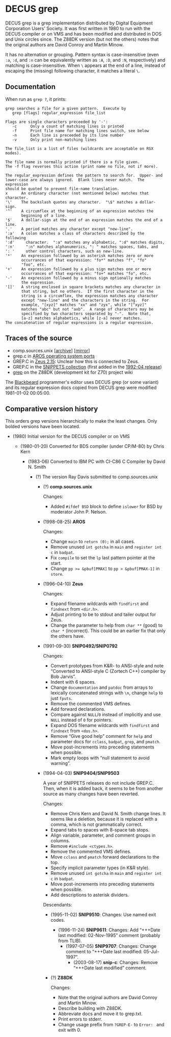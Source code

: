 # DECUS grep

DECUS grep is a grep implementation distributed by Digital Equipment Corporation
Users' Society. It was first written in 1980 to run with the DECUS compiler or
on VMS and has been modified and distributed in DOS and Unix circles since. The
Z88DK version (but not the others) notes that the original authors are David
Conroy and Martin Minow.

It has no alternation or grouping. Pattern syntax is case-insensitive (even
`:a`, `:d`, and `:n` can be equivalently written as `:A`, `:D`, and `:N`,
respectively) and matching is case-insensitive. When `\` appears at the end of a
line, instead of escaping the (missing) following character, it matches a
literal `\`.

## Documentation

When run as `grep ?`, it prints:

```
grep searches a file for a given pattern.  Execute by
   grep [flags] regular_expression file_list

Flags are single characters preceeded by '-':
   -c      Only a count of matching lines is printed
   -f      Print file name for matching lines switch, see below
   -n      Each line is preceeded by its line number
   -v      Only print non-matching lines

The file_list is a list of files (wildcards are acceptable on RSX modes).

The file name is normally printed if there is a file given.
The -f flag reverses this action (print name no file, not if more).

The regular_expression defines the pattern to search for.  Upper- and
lower-case are always ignored.  Blank lines never match.  The expression
should be quoted to prevent file-name translation.
x      An ordinary character (not mentioned below) matches that character.
'\'    The backslash quotes any character.  "\$" matches a dollar-sign.
'^'    A circumflex at the beginning of an expression matches the
       beginning of a line.
'$'    A dollar-sign at the end of an expression matches the end of a line.
'.'    A period matches any character except "new-line".
':a'   A colon matches a class of characters described by the following
':d'     character.  ":a" matches any alphabetic, ":d" matches digits,
':n'     ":n" matches alphanumerics, ": " matches spaces, tabs, and
': '     other control characters, such as new-line.
'*'    An expression followed by an asterisk matches zero or more
       occurrances of that expression: "fo*" matches "f", "fo"
       "foo", etc.
'+'    An expression followed by a plus sign matches one or more
       occurrances of that expression: "fo+" matches "fo", etc.
'-'    An expression followed by a minus sign optionally matches
       the expression.
'[]'   A string enclosed in square brackets matches any character in
       that string, but no others.  If the first character in the
       string is a circumflex, the expression matches any character
       except "new-line" and the characters in the string.  For
       example, "[xyz]" matches "xx" and "zyx", while "[^xyz]"
       matches "abc" but not "axb".  A range of characters may be
       specified by two characters separated by "-".  Note that,
       [a-z] matches alphabetics, while [z-a] never matches.
The concatenation of regular expressions is a regular expression.
```

## Traces of the source

- comp.sources.unix [[archive](https://sources.vsta.org/comp.sources.unix/volume3/decus_grep)]
  [[mirror](https://github.com/Cutlery-Drawer/comp.sources.unix/blob/master/volume3/decus_grep)]
- grep.c in [AROS operating system ports](https://github.com/aros-development-team/contrib/blob/master/fish/grep/grep.c)
- GREP.C in [Zeus 2.15](../editors/zeus.md): Unclear how this is connected to
  Zeus.
- GREP.C in the [SNIPPETS collection](https://web.archive.org/web/19971221055229/http://snippets.org/)
  (first added in the [1992-04 release](http://annex.retroarchive.org/cdrom/cotc-1/PROGRAM/SNIP0492.ARJ))
- [grep](https://github.com/z88dk/z88dk/wiki/grep) on the Z88DK (development kit
  for Z70) project wiki

The [Blackbeard](../editors/blackbeard.md) programmer's editor uses DECUS grep
(or some variant) and its regular expression docs copied from DECUS grep were
modified 1981-01-02 00:05:00.

## Comparative version history

This orders grep versions hierarchically to make the least changes. Only bolded
versions have been located.

- (1980) Initial version for the DECUS compiler or on VMS

  - (1980-01-20) Converted for BDS compiler (under CP/M-80) by Chris Kern

    - (1983-06) Converted to IBM PC with CI-C86 C Compiler by David N. Smith

      - (?) The version Ray Davis submitted to comp.sources.unix

        - (?) **comp.sources.unix**

          Changes:
          - Added `#ifdef BSD` block to define `islower` for BSD by moderator
            John P. Nelson.

        - (1998-08-25) **AROS**

          Changes:
          - Change `main` to `return (0);` in all cases.
          - Remove unused `int gotcha` in `main` and `register int c` in
            `badpat`.
          - Fix `compile` to set the `lp` last pattern pointer at the start.
          - Change `pp >= &pbuf[PMAX]` to `pp > &pbuf[PMAX-1]` in `store`.

        - (1996-04-10) **Zeus**

          Changes:
          - Expand filename wildcards with `findfirst` and `findnext` from
            `<dir.h>`.
          - Adjust printing to be to stdout and tailer output for Zeus.
          - Change the parameter to help from `char **` (good) to `char *`
            (incorrect). This could be an earlier fix that only the others have.

        - (1991-09-30) **SNIP0492/SNIP0792**

          Changes:
          - Convert prototypes from K&R- to ANSI-style and note “Converted to
            ANSI-style C (Zortech C++) compiler by Bob Jarvis”.
          - Indent with 6 spaces.
          - Change `documentation` and `patdoc` from arrays to lexically
            concatenated strings with `\n`, change `help` to just `fputs`.
          - Remove the commented VMS defines.
          - Add forward declarations.
          - Compare against `NULL`/`0` instead of implicitly and use `NULL`
            instead of `0` for pointers.
          - Expand DOS filename wildcards with `findfirst` and `findnext` from
            `<dos.h>`.
          - Remove “Give good help” comment for `help` and parameter docs for
            `cclass`, `badpat`, `grep`, and `pmatch`.
          - Move post-increments into preceding statements when possible.
          - Mark empty loops with “null statement to avoid warning”.

        - (1994-04-03) **SNIP9404/SNIP9503**

          A year of SNIPPETS releases do not include GREP.C. Then, when it is
          added back, it seems to be from another source as many changes have
          been reverted.

          Changes:
          - Remove Chris Kern and David N. Smith change lines. It seems like a
            deletion, because it is replaced with a comma, which is not
            grammatically correct.
          - Expand tabs to spaces with 8-space tab stops.
          - Align variable, parameter, and comment groups in columns.
          - Remove `#include <ctypes.h>`.
          - Remove the commented VMS defines.
          - Move `cclass` and `pmatch` forward declarations to the top.
          - Specify implicit parameter types (in K&R style).
          - Remove unused `int gotcha` in `main` and `register int c` in
            `badpat`.
          - Move post-increments into preceding statements when possible.
          - Add descriptions to asterisk dividers.

          Descendants:

          - (1995-11-02) **SNIP9510**: Changes: Use named exit codes.
            - (1996-11-24) **SNIP9611**: Changes: Add “+++Date last modified:
              02-Nov-1995” comment (probably from TLIB).
              - (1997-07-05) **SNIP9707**: Changes: Change comment to “+++Date
                last modified: 05-Jul-1997”.
                - (2003-08-17) **snip-c**: Changes: Remove “+++Date last
                  modified” comment.
          - (?) **Z88DK**

            Changes:
            - Note that the original authors are David Conroy and Martin
              Minow.
            - Describe building with Z88DK.
            - Abbreviate docs and move it to grep.txt.
            - Print errors to stderr.
            - Change usage prefix from `?GREP-E-` to `Error: ` and exit with 0.
